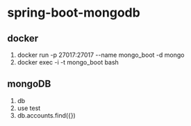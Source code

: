 # spring-boot-mongodb

## docker
1. docker run -p 27017:27017 --name mongo_boot -d mongo 
2. docker exec -i -t mongo_boot bash

## mongoDB
1. db
2. use test
3. db.accounts.find({})